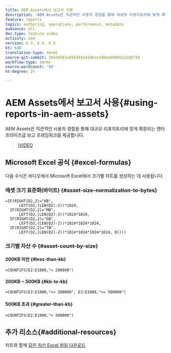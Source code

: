 ```yaml
---
title: AEM Assets에서 보고서 사용
description: 'AEM Assets은 직관적인 사용자 경험을 통해 대규모 리포지토리에 맞게 확장되는 엔터프라이즈급 보고 프레임워크를 제공합니다. '
feature: reports
topics: authoring, operations, performance, metadata
audience: all
doc-type: feature video
activity: use
version: 6.3, 6.4, 6.5
kt: 648
translation-type: tm+mt
source-git-commit: 3b5dd583a458393a41dbce1d8eeb0095a22db734
workflow-type: tm+mt
source-wordcount: '94'
ht-degree: 2%

---
```



# AEM Assets에서 보고서 사용{#using-reports-in-aem-assets}

AEM Assets은 직관적인 사용자 경험을 통해 대규모 리포지토리에 맞게 확장되는 엔터프라이즈급 보고 프레임워크를 제공합니다.

>[!VIDEO](https://video.tv.adobe.com/v/22140/?quality=12&learn=on)

## Microsoft Excel 공식 {#excel-formulas}

다음 수식은 비디오에서 Microsoft Excel에서 크기별 차트를 생성하는 데 사용됩니다.

### 에셋 크기 표준화(바이트) {#asset-size-normalization-to-bytes}

```
=IF(RIGHT(D2,2)="KB",
      LEFT(D2,(LEN(D2)-2))*1024,
  IF(RIGHT(D2,2)="MB",
      LEFT(D2,(LEN(D2)-2))*1024*1024,
  IF(RIGHT(D2,2)="GB",
      LEFT(D2,(LEN(D2)-2))*1024*1024*1024,
  IF(RIGHT(D2,2)="TB",
      LEFT(D2,(LEN(D2)-2))*1024*1024*1024*1024, 0))))
```

### 크기별 자산 수 {#asset-count-by-size}

#### 200KB 미만 {#less-than-kb}

```
=COUNTIFS(E2:E1000,"< 200000")
```

#### 200KB ~ 500KB {#kb-to-kb}

```
=COUNTIFS(E2:E1000,">= 200000", E2:E1000,"<= 500000")
```

#### 500KB 초과 {#greater-than-kb}

```
=COUNTIFS(E2:E1000,"> 500000")
```

## 추가 리소스{#additional-resources}

차트와 함께 [모든 자산 Excel 파일 다운로드](./assets/asset-reports/all-assets.xlsx)
